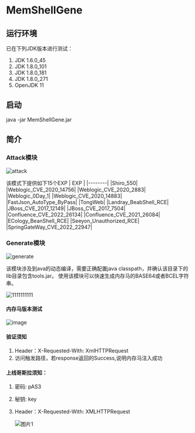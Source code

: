 # MemShellGene

## 运行环境
已在下列JDK版本进行测试：

1. JDK 1.6.0_45
2. JDK 1.8.0_101
3. JDK 1.8.0_181
4. JDK 1.8.0_271
5. OpenJDK 11

## 启动
java -jar MemShellGene.jar

## 简介
### Attack模块

![attack](https://github.com/suizhibo/MemShellGene/assets/28916595/6021410e-6020-47a7-84b2-ea63442b55f4)





该模式下提供如下15个EXP
| EXP |
|--------|
|Shiro_550|
|Weblogic_CVE_2020_14756|
|Weblogic_CVE_2020_2883|
|Weblogic_0Day_1|
|Weblogic_CVE_2020_14883|
|FastJson_AutoType_ByPass|
|TongWeb|
|Landray_BeabShell_RCE|
|JBoss_CVE_2017_12149|
|JBoss_CVE_2017_7504|
|Confluence_CVE_2022_26134|
|Confluence_CVE_2021_26084|
|ECology_BeanShell_RCE|
|Seeyon_Unauthorized_RCE|
|SpringGateWay_CVE_2022_22947|


### Generate模块
![generate](https://github.com/suizhibo/MemShellGene/assets/28916595/d789f3fd-589e-48b3-aa4f-4f6580b977f0)



该模块涉及到ava的动态编译，需要正确配置java classpath，并确认该目录下的lib目录包含tools.jar。
使用该模块可以快速生成内存马的BASE64或者BCEL字符串。

![1111111111](https://github.com/suizhibo/MemShellGene/assets/28916595/ddfcc2a9-dd20-4175-8485-2139e79bb600)



#### 内存马版本测试

![image](https://github.com/suizhibo/MemShellGene/assets/28916595/92452286-d0e0-41d7-8baf-9dd7ae62d7d8)





#### 验证须知
1. Header：X-Requested-With: XmlHTTPRequest
2. 访问触发路径，若response返回的Success,说明内存马注入成功


#### 上线哥斯拉须知：

1. 密码: pAS3

2. 秘钥: key

3. Header：X-Requested-With: XMLHTTPRequest

   ![图片1](https://github.com/suizhibo/MemShellGene/assets/28916595/e6d8a13b-b0f7-4562-84a0-af57e774beb5)







